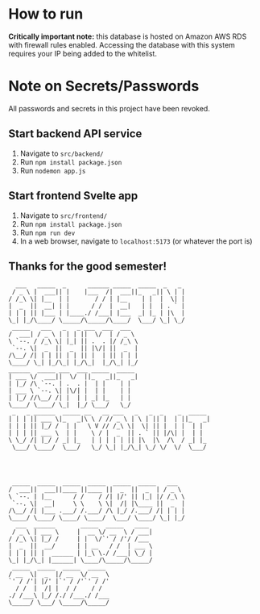 # How to run 

**Critically important note:** this database is hosted on Amazon AWS RDS with firewall rules enabled. Accessing the database with this system requires your IP being added to the whitelist.

# Note on Secrets/Passwords 
All passwords and secrets in this project have been revoked.

## Start backend API service 
1. Navigate to `src/backend/`
2. Run `npm install package.json`
3. Run `nodemon app.js`

## Start frontend Svelte app 
1. Navigate to `src/frontend/`
2. Run `npm install package.json`
3. Run `npm run dev`
4. In a web browser, navigate to `localhost:5173` (or whatever the port is)

## Thanks for the good semester! 

```
  ___   _____  _      ______ _____  _____  _   _        
 / _ \ |  ___|| |    |___  /|  ___||_   _|| \ | |       
/ /_\ \| |__  | |       / / | |__    | |  |  \| |       
|  _  ||  __| | |      / /  |  __|   | |  | . ` |       
| | | || |___ | |____./ /___| |___  _| |_ | |\  |       
\_| |_/\____/ \_____/\_____/\____/  \___/ \_| \_/       
 _____   ___   _   _ ___  ___  ___                      
/  ___| / _ \ | | | ||  \/  | / _ \                     
\ `--. / /_\ \| |_| || .  . |/ /_\ \                    
 `--. \|  _  ||  _  || |\/| ||  _  |                    
/\__/ /| | | || | | || |  | || | | |                    
\____/ \_| |_/\_| |_/\_|  |_/\_| |_/                    
______  _____ ___  ___ _____  _____                     
| ___ \/  ___||  \/  ||_   _||_   _|                    
| |_/ /\ `--. | .  . |  | |    | |                      
| ___ \ `--. \| |\/| |  | |    | |                      
| |_/ //\__/ /| |  | | _| |_   | |                      
\____/ \____/ \_|  |_/ \___/   \_/                      
 _   _ ______  _____ __   __ ___   _   _  _    _  _____ 
| | | || ___ \|_   _|\ \ / // _ \ | \ | || |  | ||_   _|
| | | || |_/ /  | |   \ V // /_\ \|  \| || |  | |  | |  
| | | || ___ \  | |    \ / |  _  || . ` || |/\| |  | |  
\ \_/ /| |_/ / _| |_   | | | | | || |\  |\  /\  / _| |_ 
 \___/ \____/  \___/   \_/ \_| |_/\_| \_/ \/  \/  \___/ 
 
 
 

 _____  _____  _____  _____  _____  _____   ___         
/  ___||  ___||____ ||____ ||  _  ||  _  | / _ \        
\ `--. | |__      / /    / /| |/' || |_| |/ /_\ \       
 `--. \|  __|     \ \    \ \|  /| |\____ ||  _  |       
/\__/ /| |___ .___/ /.___/ /\ |_/ /.___/ /| | | |       
\____/ \____/ \____/ \____/  \___/ \____/ \_| |_/       
  ___  ______       _____  _____   ____               
 / _ \ | ___ \     |  __ \/ __  \ / ___|              
/ /_\ \| |_/ /     | |  \/`' / /'/ /___               
|  _  ||  __/      | | __   / /  | ___ \              
| | | || |  ______ | |_\ \./ /___| \_/ |              
\_| |_/\_| |______| \____/\_____/\_____/              
 _____  _____  _____  _____                             
/ __  \|  _  |/ __  \/ __  \                            
`' / /'| |/' |`' / /'`' / /'                            
  / /  |  /| |  / /    / /                              
./ /___\ |_/ /./ /___./ /___                            
\_____/ \___/ \_____/\_____/                            
                                                        
                                                                        
 ```
